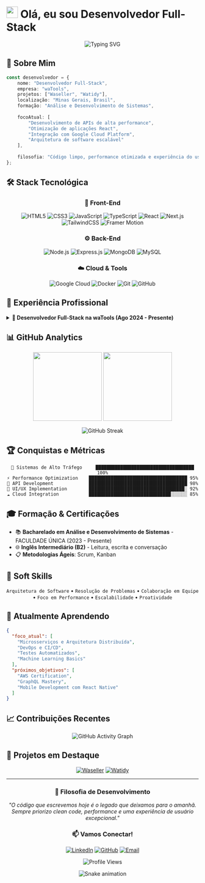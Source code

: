 # <img src="https://raw.githubusercontent.com/MartinHeinz/MartinHeinz/master/wave.gif" width="30px" height="30px"> Olá, eu sou Desenvolvedor Full-Stack

<div align="center">
  
![Typing SVG](https://readme-typing-svg.herokuapp.com?font=Fira+Code&size=22&duration=3000&pause=1000&color=00FF41&background=000000&center=true&vCenter=true&width=600&lines=Desenvolvedor+Full-Stack;Especialista+em+React+%26+Node.js;Apaixonado+por+Tecnologia;Sempre+Aprendendo+Algo+Novo!)

</div>

## 🚀 Sobre Mim

```typescript
const desenvolvedor = {
    nome: "Desenvolvedor Full-Stack",
    empresa: "waTools",
    projetos: ["Waseller", "Watidy"],
    localização: "Minas Gerais, Brasil",
    formação: "Análise e Desenvolvimento de Sistemas",
    
    focoAtual: [
        "Desenvolvimento de APIs de alta performance",
        "Otimização de aplicações React",
        "Integração com Google Cloud Platform",
        "Arquitetura de software escalável"
    ],
    
    filosofia: "Código limpo, performance otimizada e experiência do usuário excepcional"
};
```

## 🛠️ Stack Tecnológica

<div align="center">

### 🎨 Front-End
![HTML5](https://img.shields.io/badge/HTML5-E34F26?style=for-the-badge&logo=html5&logoColor=white)
![CSS3](https://img.shields.io/badge/CSS3-1572B6?style=for-the-badge&logo=css3&logoColor=white)
![JavaScript](https://img.shields.io/badge/JavaScript-F7DF1E?style=for-the-badge&logo=javascript&logoColor=black)
![TypeScript](https://img.shields.io/badge/TypeScript-007ACC?style=for-the-badge&logo=typescript&logoColor=white)
![React](https://img.shields.io/badge/React-20232A?style=for-the-badge&logo=react&logoColor=61DAFB)
![Next.js](https://img.shields.io/badge/Next.js-000000?style=for-the-badge&logo=next.js&logoColor=white)
![TailwindCSS](https://img.shields.io/badge/Tailwind_CSS-38B2AC?style=for-the-badge&logo=tailwind-css&logoColor=white)
![Framer Motion](https://img.shields.io/badge/Framer_Motion-0055FF?style=for-the-badge&logo=framer&logoColor=white)

### ⚙️ Back-End
![Node.js](https://img.shields.io/badge/Node.js-43853D?style=for-the-badge&logo=node.js&logoColor=white)
![Express.js](https://img.shields.io/badge/Express.js-404D59?style=for-the-badge&logo=express&logoColor=white)
![MongoDB](https://img.shields.io/badge/MongoDB-4EA94B?style=for-the-badge&logo=mongodb&logoColor=white)
![MySQL](https://img.shields.io/badge/MySQL-00000F?style=for-the-badge&logo=mysql&logoColor=white)

### ☁️ Cloud & Tools
![Google Cloud](https://img.shields.io/badge/Google_Cloud-4285F4?style=for-the-badge&logo=google-cloud&logoColor=white)
![Docker](https://img.shields.io/badge/Docker-2496ED?style=for-the-badge&logo=docker&logoColor=white)
![Git](https://img.shields.io/badge/Git-F05032?style=for-the-badge&logo=git&logoColor=white)
![GitHub](https://img.shields.io/badge/GitHub-100000?style=for-the-badge&logo=github&logoColor=white)

</div>

## 💼 Experiência Profissional

<details>
<summary><b>🏢 Desenvolvedor Full-Stack na waTools (Ago 2024 - Presente)</b></summary>

### 🎯 Projetos Principais: Waseller & Watidy

- 🚀 **Sistema de Checkout de Alta Demanda**: Desenvolvido para o Waseller, processando milhares de transações diárias
- 💳 **Integração Webhook Asaas**: Automatização completa dos processos de cobrança
- 📱 **WhatsApp CRM Integration**: Soluções para uma das maiores empresas de CRM via WhatsApp do Brasil
- ⚡ **APIs REST de Alta Performance**: Desenvolvidas em Node.js/TypeScript
- 🎨 **Interfaces Responsivas**: React.js, Next.js e Tailwind CSS
- 📈 **Otimização de Performance**: Migração Context API → Zustand (+50% performance)
- 🗄️ **Arquitetura de Banco de Dados**: MongoDB escalável e confiável

### 🔧 Projetos Técnicos Adicionais
- 🌐 **Google Cloud Platform Integration**: OAuth2 + Google Drive API + Google Contacts API
- 🔄 **Sistema de Backup Automático**: Sincronização automática de contatos
- 🛠️ **Sistema de Webhooks**: Filtragem e roteamento inteligente de mensagens
- 🔐 **Fluxo de Autenticação Completo**: Troca automatizada de tokens

</details>

## 📊 GitHub Analytics

<div align="center">
  <img height="180em" src="https://github-readme-stats.vercel.app/api?username=Wesdley-Kennedy&show_icons=true&theme=github_dark&include_all_commits=true&count_private=true&hide_border=true&bg_color=0d1117&title_color=00ff41&text_color=c9d1d9&icon_color=00ff41"/>
  <img height="180em" src="https://github-readme-stats.vercel.app/api/top-langs/?username=Wesdley-Kennedy&layout=compact&langs_count=7&theme=github_dark&hide_border=true&bg_color=0d1117&title_color=00ff41&text_color=c9d1d9"/>
</div>

<div align="center">
  
![GitHub Streak](https://github-readme-streak-stats.herokuapp.com/?user=Wesdley-Kennedy&theme=github-dark-green&hide_border=true&background=0d1117&stroke=00ff41&ring=00ff41&fire=00ff41&currStreakLabel=00ff41)

</div>

## 🏆 Conquistas e Métricas

<div align="center">

```text
🚀 Sistemas de Alto Tráfego     ████████████████████████████████████ 100%
⚡ Performance Optimization    ████████████████████████████████████ 95%
🔧 API Development             ████████████████████████████████████ 98%
🎨 UI/UX Implementation        ███████████████████████████████████░ 92%
☁️ Cloud Integration           ██████████████████████████████░░░░░░ 85%
```

</div>

## 🎓 Formação & Certificações

- 📚 **Bacharelado em Análise e Desenvolvimento de Sistemas** - FACULDADE ÚNICA (2023 - Presente)
- 🌐 **Inglês Intermediário (B2)** - Leitura, escrita e conversação
- 📋 **Metodologias Ágeis**: Scrum, Kanban

## 🤝 Soft Skills

<div align="center">

`Arquitetura de Software` • `Resolução de Problemas` • `Colaboração em Equipe` • `Foco em Performance` • `Escalabilidade` • `Proatividade`

</div>

## 🌱 Atualmente Aprendendo

```json
{
  "foco_atual": [
    "Microsserviços e Arquitetura Distribuída",
    "DevOps e CI/CD",
    "Testes Automatizados",
    "Machine Learning Basics"
  ],
  "próximos_objetivos": [
    "AWS Certification",
    "GraphQL Mastery",
    "Mobile Development com React Native"
  ]
}
```

## 📈 Contribuições Recentes

<div align="center">

![GitHub Activity Graph](https://github-readme-activity-graph.vercel.app/graph?username=Wesdley-Kennedy&theme=github-compact&bg_color=0d1117&color=00ff41&line=00ff41&point=c9d1d9&area=true&hide_border=true)

</div>

## 🎯 Projetos em Destaque

<div align="center">

[![Waseller](https://img.shields.io/badge/🛒_Waseller-Sistema_de_Checkout-00ff41?style=for-the-badge&logo=shopping-cart&logoColor=black)](https://waseller.com.br)
[![Watidy](https://img.shields.io/badge/💬_Watidy-WhatsApp_CRM-00ff41?style=for-the-badge&logo=whatsapp&logoColor=black)](https://watidy.com.br)

</div>

---

<div align="center">

### 💭 Filosofia de Desenvolvimento

*"O código que escrevemos hoje é o legado que deixamos para o amanhã. Sempre priorizo clean code, performance e uma experiência de usuário excepcional."*

### 📫 Vamos Conectar!

[![LinkedIn](https://img.shields.io/badge/LinkedIn-0077B5?style=for-the-badge&logo=linkedin&logoColor=white)](https://linkedin.com/in/seulinkedin)
[![GitHub](https://img.shields.io/badge/GitHub-100000?style=for-the-badge&logo=github&logoColor=white)](https://github.com/seuusuario)
[![Email](https://img.shields.io/badge/Email-D14836?style=for-the-badge&logo=gmail&logoColor=white)](mailto:seuemail@gmail.com)

![Profile Views](https://komarev.com/ghpvc/?username=seuusuario&color=00ff41&style=for-the-badge)

</div>

<div align="center">
  
![Snake animation](https://github.com/Wesdley-Kennedy/Wesdley-Kennedy/blob/output/github-contribution-grid-snake-dark.svg)

</div>
